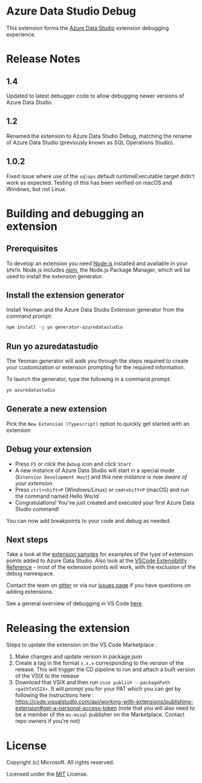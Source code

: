 # Azure Data Studio Debug

This extension forms the [Azure Data Studio](https://docs.microsoft.com/sql/azure-data-studio) extension debugging experience.

# Release Notes

## 1.4
Updated to latest debugger code to allow debugging newer versions of Azure Data Studio.
## 1.2
Renamed the extension to Azure Data Studio Debug, matching the rename of Azure Data Studio (previously known as SQL Operations Studio).

## 1.0.2
Fixed issue where use of the `sqlops` default runtimeExecutable target didn't work as expected. Testing of this has been verified on macOS and Windows, but not Linux.


# Building and debugging an extension

## Prerequisites
To develop an extension you need [Node.js](https://nodejs.org/en/) installed and available in your `$PATH`. Node.js includes [npm](https://www.npmjs.com/), the Node.js Package Manager, which will be used to install the extension generator.

## Install the extension generator
Install Yeoman and the Azure Data Studio Extension generator from the command prompt:

```sh
npm install -g yo generator-azuredatastudio
```

## Run yo azuredatastudio
The Yeoman generator will walk you through the steps required to create your customization or extension prompting for the required information.

To launch the generator, type the following in a command prompt:

```sh
yo azuredatastudio
```

##  Generate a new extension
Pick the `New Extension (Typescript)` option to quickly get started with an extension

## Debug your extension
* Press `F5` or click the `Debug` icon and click `Start`
* A new instance of Azure Data Studio will start in a special mode (`Extension Development Host`) and *this new instance is now aware of your extension*.
* Press `ctrl+shift+P` (Windows/Linux) or `cmd+shift+P` (macOS) and run the command named Hello World.
* Congratulations! You've just created and executed your first Azure Data Studio command!

You can now add breakpoints to your code and debug as needed.

## Next steps
Take a look at the [extension samples](https://github.com/Microsoft/azuredatastudio/tree/main/samples) for examples of the type of extension points added to Azure Data Studio. Also look at the [VSCode Extensibility Reference](https://code.visualstudio.com/docs/extensions/overview) - most of the extension points will work, with the exclusion of the debug namespace.

Contact the team on [gitter](https://gitter.im/Microsoft/sqlopsstudio) or via our [issues page](https://github.com/Microsoft/azuredatastudio/issues) if you have questions on adding extensions.

See a general overview of debugging in VS Code [here](https://code.visualstudio.com/docs/editor/debugging).

# Releasing the extension
Steps to update the extension on the VS Code Marketplace : 

1. Make changes and update version in package.json
2. Create a tag in the format `x.x.x` corresponding to the version of the release. This will trigger the CD pipeline to run and attach a built version of the VSIX to the release
3. Download that VSIX and then run `vsce publish --packagePath <pathToVSIX>`. It will prompt you for your PAT which you can get by following the instructions here : https://code.visualstudio.com/api/working-with-extensions/publishing-extension#get-a-personal-access-token (note that you will also need to be a member of the `ms-mssql` publisher on the Marketplace. Contact repo owners if you're not)

# License

Copyright (c) Microsoft. All rights reserved.

Licensed under the [MIT](LICENSE.txt) License.
